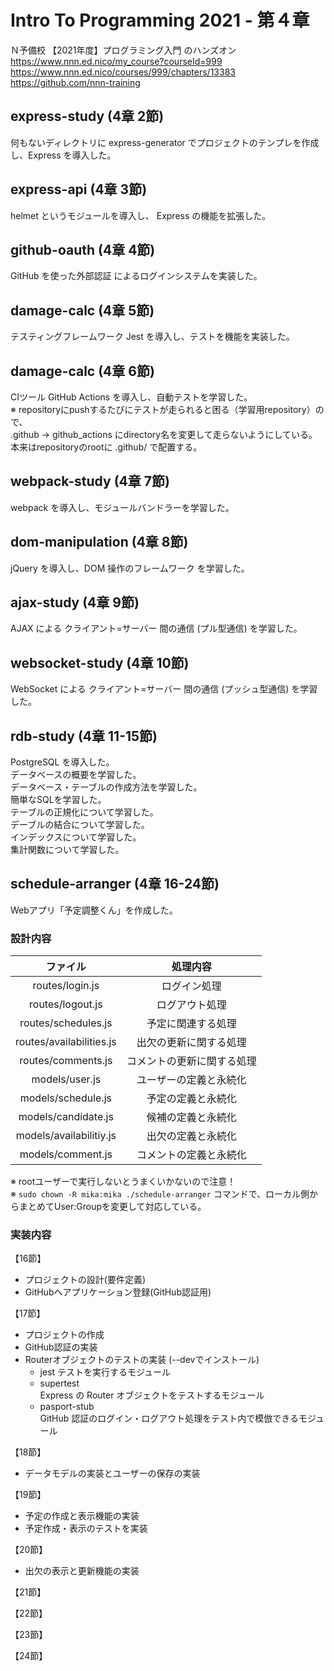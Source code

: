 # Intro To Programming 2021 - 第４章

Ｎ予備校 【2021年度】プログラミング入門 のハンズオン  
https://www.nnn.ed.nico/my_course?courseId=999  
https://www.nnn.ed.nico/courses/999/chapters/13383  
https://github.com/nnn-training  


## express-study (4章 2節)

何もないディレクトリに express-generator でプロジェクトのテンプレを作成し、Express を導入した。  


## express-api (4章 3節)

helmet というモジュールを導入し、 Express の機能を拡張した。  


## github-oauth (4章 4節)

GitHub を使った外部認証 によるログインシステムを実装した。  


## damage-calc (4章 5節)

テスティングフレームワーク Jest を導入し、テストを機能を実装した。  


## damage-calc (4章 6節)

CIツール GitHub Actions を導入し、自動テストを学習した。  
※ repositoryにpushするたびにテストが走られると困る（学習用repository）ので、  
   .github → github_actions にdirectory名を変更して走らないようにしている。  
   本来はrepositoryのrootに .github/ で配置する。  


## webpack-study (4章 7節)

webpack を導入し、モジュールバンドラーを学習した。  


## dom-manipulation (4章 8節)

jQuery を導入し、DOM 操作のフレームワーク を学習した。  


## ajax-study (4章 9節)

AJAX による クライアント=サーバー 間の通信 (プル型通信) を学習した。  


## websocket-study (4章 10節)

WebSocket による クライアント=サーバー 間の通信 (プッシュ型通信) を学習した。  


## rdb-study (4章 11-15節)

PostgreSQL を導入した。  
データベースの概要を学習した。  
データベース・テーブルの作成方法を学習した。  
簡単なSQLを学習した。  
テーブルの正規化について学習した。  
デーブルの結合について学習した。  
インデックスについて学習した。  
集計関数について学習した。  


## schedule-arranger (4章 16-24節)

Webアプリ「予定調整くん」を作成した。  

### 設計内容

|ファイル                |処理内容                  |
|:----------------------:|:------------------------:|
|routes/login.js         |ログイン処理              |
|routes/logout.js        |ログアウト処理            |
|routes/schedules.js     |予定に関連する処理        |
|routes/availabilities.js|出欠の更新に関する処理    |
|routes/comments.js      |コメントの更新に関する処理|
|models/user.js          |ユーザーの定義と永続化    |
|models/schedule.js      |予定の定義と永続化        |
|models/candidate.js     |候補の定義と永続化        |
|models/availabilitiy.js |出欠の定義と永続化        |
|models/comment.js       |コメントの定義と永続化    |

※ rootユーザーで実行しないとうまくいかないので注意！  
※ `sudo chown -R mika:mika ./schedule-arranger` コマンドで、ローカル側からまとめてUser:Groupを変更して対応している。  

### 実装内容

【16節】  
- プロジェクトの設計(要件定義)  
- GitHubへアプリケーション登録(GitHub認証用)  

【17節】  
- プロジェクトの作成  
- GitHub認証の実装  
- Routerオブジェクトのテストの実装 (--devでインストール)  
   - jest
      テストを実行するモジュール
   - supertest  
      Express の Router オブジェクトをテストするモジュール  
   - pasport-stub  
      GitHub 認証のログイン・ログアウト処理をテスト内で模倣できるモジュール  

【18節】  
- データモデルの実装とユーザーの保存の実装  

【19節】  
- 予定の作成と表示機能の実装  
- 予定作成・表示のテストを実装  

【20節】  
- 出欠の表示と更新機能の実装  

【21節】  


【22節】  


【23節】  


【24節】  



